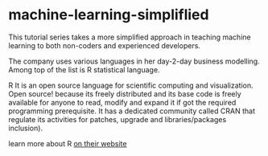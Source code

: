 # machine-learning-simpliflied
This tutorial series takes a more simplified approach in teaching machine learning to both non-coders and experienced developers.

The company uses various languages in her day-2-day business modelling. Among top of the list is R statistical language. 

R It is an open source language for scientific computing and visualization. Open source! because its freely distributed and its base code is freely available for anyone to read, modify and expand it if got the required programming prerequisite. It has a dedicated community called CRAN that regulate its activities for patches, upgrade and libraries/packages inclusion). 

learn more about R [on their website](http://www.cran.com/)



